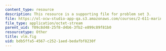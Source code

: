 ```yaml
---
content_type: resource
description: This resource is a supporting file for problem set 3.
file: https://ol-ocw-studio-app-qa.s3.amazonaws.com/courses/2-611-marine-power-and-propulsion-fall-2006/bdb5ffa54567c2521aedbedafbf8230f_vlm.fig
file_type: application/octet-stream
parent_uid: f09c8d48-25f8-d4b6-3fb2-e899c89f81b0
resourcetype: Other
title: vlm.fig
uid: bdb5ffa5-4567-c252-1aed-bedafbf8230f
---
```

